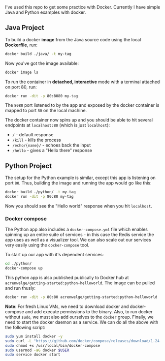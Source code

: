 I've used this repo to get some practice with Docker.
Currently I have simple Java and Python examples with docker.

## Java Project
To build a docker **image** from the Java source code using the local **Dockerfile**, run:

```bash
docker build ./java/ -t my-tag
```

Now you've got the image available:

```bash
docker image ls
```

To run the container in **detached, interactive** mode with a terminal attached on port 80, run:

```bash
docker run -dit -p 80:8080 my-tag
```

The `8080` port listened to by the app and exposed by the docker container is mapped to port `80` on the local machine.

The docker container now spins up and you should be able to hit several endpoints at `localhost:80` (which is just `localhost`):
* `/` - default response
* `/kill` - kills the process
* `/echo/{name}/` - echoes back the input
* `/hello` - gives a "Hello there" response

## Python Project

The setup for the Python example is similar, except this app is listening on port `80`.
Thus, building the image and running the app would go like this:

```bash
docker build ./python/ -t my-tag
docker run -dit -p 80:80 my-tag
```

Now you should see the "Hello world" response when you hit `localhost`.

### Docker compose

The Python app also includes a `docker-compose.yml` file which enables spinning up an entire suite of services - in
this case the Redis service the app uses as well as a visualizer tool. We can also scale out our services very easily
using the `docker-compose` tool.

To start up our app with it's dependent services:

```bash
cd ./python/
docker-compose up
```

This python app is also published publically to Docker hub at `acrenwelge/getting-started:python-helloworld`. The image can be pulled and run thusly:

```bash
docker run -dit -p 80:80 acrenwelge/getting-started:python-helloworld
```

**Note**: For fresh Linux VMs, we need to download docker and docker-compose and add execute permissions to the binary.
Also, to run docker without `sudo`, we must also add ourselves to the `docker` group.
Finally, we need to start the docker daemon as a service.
We can do all the above with the following script:

```bash
sudo yum install docker -y
sudo curl -L "https://github.com/docker/compose/releases/download/1.24.0/docker-compose-$(uname -s)-$(uname -m)" -o /usr/local/bin/docker-compose
sudo chmod +x /usr/local/bin/docker-compose
sudo usermod -aG docker $USER
sudo service docker start
```
